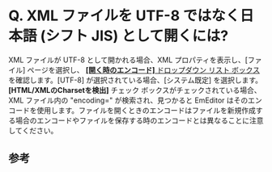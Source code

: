 # Q. XML ファイルを UTF-8 ではなく日本語 (シフト JIS) として開くには?

XML ファイルが UTF-8 として開かれる場合、XML プロパティを表示し、\[ファイル\] ページを選択し、 [**\[開く時のエンコード\]** ドロップダウン リスト ボックス](../../dlg/properties/file/index) を確認します。\[UTF-8\]
が選択されている場合、\[システム既定\] を選択します。 **\[HTML/XMLのCharsetを検出\]**
チェック ボックスがチェックされている場合、XML ファイル内の "encoding=" が検索され、見つかると EmEditor
はそのエンコードを使用します。ファイルを開くときのエンコードはファイルを新規作成する場合のエンコードやファイルを保存する時のエンコードとは異なることに注意してください。

## 参考
